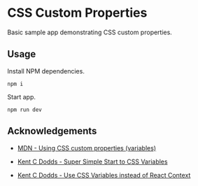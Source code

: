 # CSS Custom Properties
Basic sample app demonstrating CSS custom properties.

## Usage
Install NPM dependencies.
```
npm i
```
Start app.
```
npm run dev
```

## Acknowledgements
* [MDN - Using CSS custom properties (variables)](https://developer.mozilla.org/en-US/docs/Web/CSS/Using_CSS_custom_properties)

* [Kent C Dodds - Super Simple Start to CSS Variables](https://kentcdodds.com/blog/super-simple-start-to-css-variables)

* [Kent C Dodds - Use CSS Variables instead of React Context](https://epicreact.dev/css-variables/)
